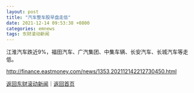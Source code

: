 ```yaml
---
layout: post
title: "汽车整车股早盘走低"
date: 2021-12-14 09:53:38 +0800
categories: emnews
tags: 东财滚动新闻
---
```


江淮汽车跌近9%，福田汽车、广汽集团、中集车辆、长安汽车、长城汽车等走低。

<http://finance.eastmoney.com/news/1353,202112142212730450.html>

[返回东财滚动新闻](//finews.withounder.com/emnews/)｜[返回首页](//finews.withounder.com/)
